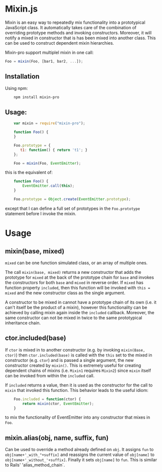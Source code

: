 # Mixin.js

Mixin is an easy way to repeatedly mix functionality into a prototypical
JavaScript class. It automatically takes care of the combination of overriding
prototype methods and invoking constructors. Moreover, it will notify a mixed
in constructor that is has been mixed into another class. This can be used to
construct dependent mixin hierarchies.

Mixin-pro support multiplel mixin in one call:
```javascript
Foo = mixin(Foo, [bar1, bar2, ...]);
```

## Installation

Using npm:
```bash
    npm install mixin-pro
```

## Usage:
```javascript
    var mixin = require("mixin-pro");

    function Foo() {
    }

    Foo.prototype = {
       t1: function() { return 't1'; }
    };

    Foo = mixin(Foo, EventEmitter);
```
this is the equivalent of:
```javascript
    function Foo() {
        EventEmitter.call(this);
    }

    Foo.prototype = Object.create(EventEmitter.prototype);
```
except that I can define a full set of prototypes in the `Foo.prototype`
statement before I invoke the mixin.

# Usage

## mixin(base, mixed)

`mixed` can be one function simulated class, or an array of multiple ones.

The call `mixin(base, mixed)` returns a new constructor that adds the
prototype for `mixed` at the back of the prototype chain for `base` and
invokes the constructors for both `base` and `mixed` in reverse order. If
`mixed` has function property `included`, then this function will be invoked
with `this = mixed` and the new constructor class as the single argument.

A constructor to be mixed in cannot have a prototype chain of its own
(i.e. it can't itself be the product of a mixin), however this functionality
can be achieved by calling mixin again inside the `included` callback.
Moreover, the same constructor can not be mixed in twice to the same
prototypical inheritance chain.

## ctor.included(base)

If `ctor` is mixed in to another constructor (e.g. by invoking `mixin(Base, ctor)`) then `ctor.included(base)` is called with the `this` set to the mixed in constructor (e.g. `ctor`) and is passed a single argument, the new constructor created by `mixin()`.  This is extremely useful for creating dependent chains of mixins (i.e. `Mixin1` requires `Mixin2`) since `mixin` itself can be invoked from within the `included` call.

If `included` returns a value, then it is used as the constructor for the call to `mixin` that invoked this function.  This behavior leads to the useful idiom:
```javascript
    Foo.included = function(ctor) {
        return mixin(ctor, EventEmitter);
    }
```
to mix the functionality of EventEmitter into any constructor that mixes in `Foo`.

## mixin.alias(obj, name, suffix, fun)

Can be used to override a method already defined on `obj`. It assigns `fun` to
`obj[name+'_with_"+suffix]` and reassigns the current value of `obj[name]` to
`obj[name+'_without_'+suffix]`. Finally it sets `obj[name]` to `fun`.  This is
similar to Rails' 'alias_method_chain`.
